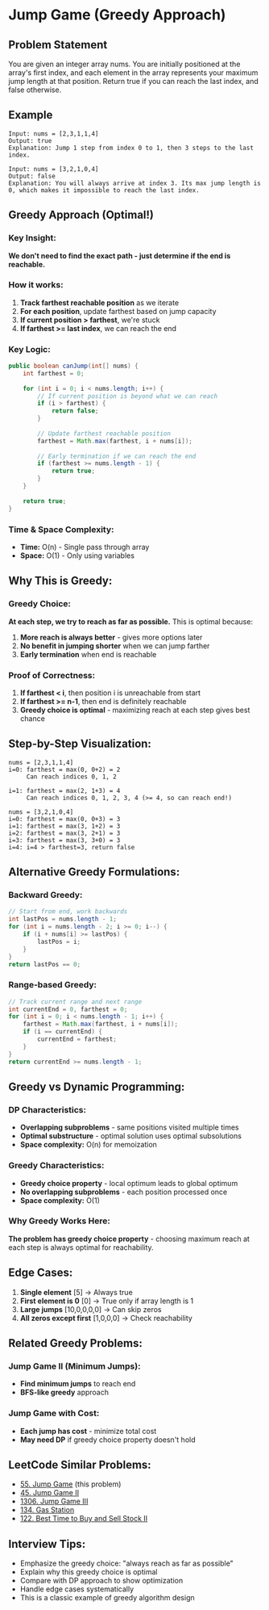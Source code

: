 # Jump Game (Greedy Approach)

## Problem Statement
You are given an integer array nums. You are initially positioned at the array's first index, and each element in the array represents your maximum jump length at that position. Return true if you can reach the last index, and false otherwise.

## Example
```
Input: nums = [2,3,1,1,4]
Output: true
Explanation: Jump 1 step from index 0 to 1, then 3 steps to the last index.

Input: nums = [3,2,1,0,4]
Output: false
Explanation: You will always arrive at index 3. Its max jump length is 0, which makes it impossible to reach the last index.
```

## Greedy Approach (Optimal!)

### Key Insight:
**We don't need to find the exact path - just determine if the end is reachable.**

### How it works:
1. **Track farthest reachable position** as we iterate
2. **For each position**, update farthest based on jump capacity
3. **If current position > farthest**, we're stuck
4. **If farthest >= last index**, we can reach the end

### Key Logic:
```java
public boolean canJump(int[] nums) {
    int farthest = 0;
    
    for (int i = 0; i < nums.length; i++) {
        // If current position is beyond what we can reach
        if (i > farthest) {
            return false;
        }
        
        // Update farthest reachable position
        farthest = Math.max(farthest, i + nums[i]);
        
        // Early termination if we can reach the end
        if (farthest >= nums.length - 1) {
            return true;
        }
    }
    
    return true;
}
```

### Time & Space Complexity:
- **Time:** O(n) - Single pass through array
- **Space:** O(1) - Only using variables

## Why This is Greedy:

### Greedy Choice:
**At each step, we try to reach as far as possible.** This is optimal because:
1. **More reach is always better** - gives more options later
2. **No benefit in jumping shorter** when we can jump farther
3. **Early termination** when end is reachable

### Proof of Correctness:
1. **If farthest < i**, then position i is unreachable from start
2. **If farthest >= n-1**, then end is definitely reachable
3. **Greedy choice is optimal** - maximizing reach at each step gives best chance

## Step-by-Step Visualization:
```
nums = [2,3,1,1,4]
i=0: farthest = max(0, 0+2) = 2
     Can reach indices 0, 1, 2
     
i=1: farthest = max(2, 1+3) = 4
     Can reach indices 0, 1, 2, 3, 4 (>= 4, so can reach end!)

nums = [3,2,1,0,4]
i=0: farthest = max(0, 0+3) = 3
i=1: farthest = max(3, 1+2) = 3  
i=2: farthest = max(3, 2+1) = 3
i=3: farthest = max(3, 3+0) = 3
i=4: i=4 > farthest=3, return false
```

## Alternative Greedy Formulations:

### Backward Greedy:
```java
// Start from end, work backwards
int lastPos = nums.length - 1;
for (int i = nums.length - 2; i >= 0; i--) {
    if (i + nums[i] >= lastPos) {
        lastPos = i;
    }
}
return lastPos == 0;
```

### Range-based Greedy:
```java
// Track current range and next range
int currentEnd = 0, farthest = 0;
for (int i = 0; i < nums.length - 1; i++) {
    farthest = Math.max(farthest, i + nums[i]);
    if (i == currentEnd) {
        currentEnd = farthest;
    }
}
return currentEnd >= nums.length - 1;
```

## Greedy vs Dynamic Programming:

### DP Characteristics:
- **Overlapping subproblems** - same positions visited multiple times
- **Optimal substructure** - optimal solution uses optimal subsolutions
- **Space complexity:** O(n) for memoization

### Greedy Characteristics:
- **Greedy choice property** - local optimum leads to global optimum
- **No overlapping subproblems** - each position processed once
- **Space complexity:** O(1)

### Why Greedy Works Here:
**The problem has greedy choice property** - choosing maximum reach at each step is always optimal for reachability.

## Edge Cases:
1. **Single element** [5] → Always true
2. **First element is 0** [0] → True only if array length is 1
3. **Large jumps** [10,0,0,0,0] → Can skip zeros
4. **All zeros except first** [1,0,0,0] → Check reachability

## Related Greedy Problems:

### Jump Game II (Minimum Jumps):
- **Find minimum jumps** to reach end
- **BFS-like greedy** approach

### Jump Game with Cost:
- **Each jump has cost** - minimize total cost
- **May need DP** if greedy choice property doesn't hold

## LeetCode Similar Problems:
- [55. Jump Game](https://leetcode.com/problems/jump-game/) (this problem)
- [45. Jump Game II](https://leetcode.com/problems/jump-game-ii/)
- [1306. Jump Game III](https://leetcode.com/problems/jump-game-iii/)
- [134. Gas Station](https://leetcode.com/problems/gas-station/)
- [122. Best Time to Buy and Sell Stock II](https://leetcode.com/problems/best-time-to-buy-and-sell-stock-ii/)

## Interview Tips:
- Emphasize the greedy choice: "always reach as far as possible"
- Explain why this greedy choice is optimal
- Compare with DP approach to show optimization
- Handle edge cases systematically
- This is a classic example of greedy algorithm design 